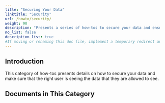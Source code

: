 ```yaml
---
title: "Securing Your Data"
linktitle: "Security"
url: /howto/security/
weight: 90
description: "Presents a series of how-tos to secure your data and ensure that the right user is seeing the right data."
no_list: false
description_list: true
#If moving or renaming this doc file, implement a temporary redirect and let the respective team know they should update the URL in the product. See Mapping to Products for more details.
---
```


## Introduction

This category of how-tos presents details on how to secure your data and make sure that the right user is seeing the data that they are allowed to see.

## Documents in This Category
